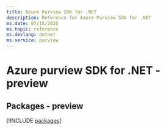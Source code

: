 ```yaml
---
title: Azure Purview SDK for .NET
description: Reference for Azure Purview SDK for .NET
ms.date: 07/15/2025
ms.topic: reference
ms.devlang: dotnet
ms.service: purview
---
```

# Azure purview SDK for .NET - preview
## Packages - preview
[!INCLUDE [packages](purview-index.md)]